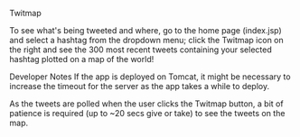 Twitmap

To see what's being tweeted and where, go to the home page (index.jsp) and select a hashtag from the dropdown menu; click the Twitmap icon on the right and see the 300 most recent tweets containing your selected hashtag plotted on a map of the world!


Developer Notes
If the app is deployed on Tomcat, it might be necessary to increase the timeout for the server as the app takes a while to deploy. 

As the tweets are polled when the user clicks the Twitmap button, a bit of patience is required (up to ~20 secs give or take) to see the tweets on the map.
